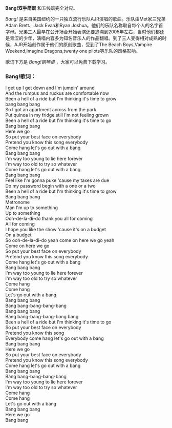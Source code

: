 

**Bang!双手简谱** 和五线谱完全对应。

_Bang!_ 是来自美国纽约的一只独立流行乐队AJR演唱的歌曲。乐队由Met家三兄弟Adam Brett、Jack Evan和Ryan
Joshua。他们的乐队名称取自每个人的名字首字母。兄弟三人最早在公开场合开始表演还要追溯到2005年左右，当时他们都还是青涩的少年，演唱内容多为知名音乐人的作品翻唱。到了三人变得相对成熟的时候，AJR开始创作属于他们的原创歌曲，受到了The
Beach Boys,Vampire Weekend,Imagine Dragons,twenty one pilots等乐队的风格影响。

歌词下方是 _Bang!钢琴谱_ ，大家可以免费下载学习。

### Bang!歌词：

I get up I get down and I'm jumpin' around  
And the rumpus and ruckus are comfortable now  
Been a hell of a ride but I'm thinking it's time to grow  
bang bang bang  
So I got an apartment across from the park  
Put quinoa in my fridge still I'm not feeling grown  
Been a hell of a ride but I'm thinking it's time to go  
Bang bang bang  
Here we go  
So put your best face on everybody  
Pretend you know this song everybody  
Come hang let's go out with a bang  
Bang bang bang  
I'm way too young to lie here forever  
I'm way too old to try so whatever  
Come hang let's go out with a bang  
Bang bang bang  
Feel like I'm gonna puke 'cause my taxes are due  
Do my password begin with a one or a two  
Been a hell of a ride but I'm thinking it's time to grow  
Bang bang bang  
Metronome  
Man I'm up to something  
Up to something  
Ooh-de-la-di-do thank you all for coming  
All for coming  
I hope you like the show 'cause it's on a budget  
On a budget  
So ooh-de-la-di-do yeah come on here we go yeah  
Come on here we go  
So put your best face on everybody  
Pretend you know this song everybody  
Come hang let's go out with a bang  
Bang bang bang  
I'm way too young to lie here forever  
I'm way too old to try so whatever  
Come hang  
Come hang  
Let's go out with a bang  
Bang bang bang  
Bang bang-bang-bang-bang  
Bang bang bang  
Bang bang-bang-bang-bang bang  
Been a hell of a ride but I'm thinking it's time to go  
So put your best face on everybody  
Pretend you know this song  
Everybody come hang let's go out with a bang  
Bang bang bang  
Here we go  
So put your best face on everybody  
Pretend you know this song everybody  
Come hang let's go out with a bang  
Bang bang bang  
Bang bang-bang-bang-bang  
I'm way too young to lie here forever  
I'm way too old to try so whatever  
Come hang  
Come hang  
Let's go out with a bang  
Bang bang bang  
Here we go  
Bang bang

